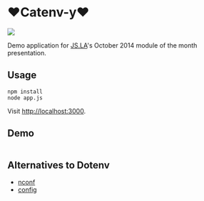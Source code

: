 # ❤Catenv-y❤

<img src="http://edgecats.net/" />

Demo application for [JS.LA](http://js.la)'s October 2014 module of the month presentation.

## Usage

```
npm install
node app.js
```

Visit <http://localhost:3000>.

## Demo

```

```


## Alternatives to Dotenv

+ [nconf](https://github.com/flatiron/nconf)
+ [config](https://github.com/lorenwest/node-config)
